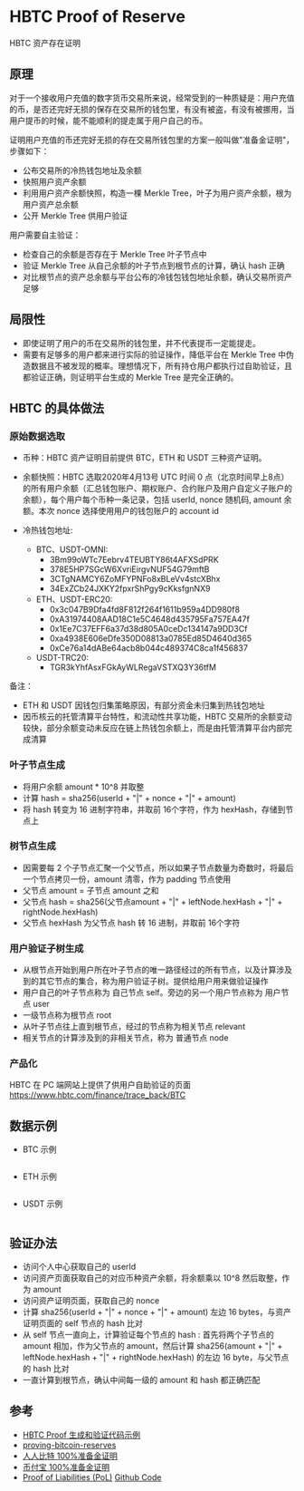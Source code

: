 # HBTC Proof of Reserve

HBTC 资产存在证明

## 原理

对于一个接收用户充值的数字货币交易所来说，经常受到的一种质疑是：用户充值的币，是否还完好无损的保存在交易所的钱包里，有没有被盗，有没有被挪用，当用户提币的时候，能不能顺利的提走属于用户自己的币。

证明用户充值的币还完好无损的存在交易所钱包里的方案一般叫做"准备金证明"，步骤如下：

- 公布交易所的冷热钱包地址及余额
- 快照用户资产余额
- 利用用户资产余额快照，构造一棵 Merkle Tree，叶子为用户资产余额，根为用户资产总余额
- 公开 Merkle Tree 供用户验证

用户需要自主验证：

- 检查自己的余额是否存在于 Merkle Tree 叶子节点中
- 验证 Merkle Tree 从自己余额的叶子节点到根节点的计算，确认 hash 正确
- 对比根节点的资产总余额与平台公布的冷钱包钱包地址余额，确认交易所资产足够

## 局限性

- 即使证明了用户的币在交易所的钱包里，并不代表提币一定能提走。
- 需要有足够多的用户都来进行实际的验证操作，降低平台在 Merkle Tree 中伪造数据且不被发现的概率。理想情况下，所有持仓用户都执行过自助验证，且都验证正确，则证明平台生成的 Merkle Tree 是完全正确的。

## HBTC 的具体做法

### 原始数据选取

- 币种：HBTC 资产证明目前提供 BTC，ETH 和 USDT 三种资产证明。

- 余额快照：HBTC 选取2020年4月13号 UTC 时间 0 点（北京时间早上8点）的所有用户余额（汇总钱包账户、期权账户、合约账户及用户自定义子账户的余额），每个用户每个币种一条记录，包括 userId, nonce 随机码, amount 余额。本次 nonce 选择使用用户的钱包账户的 account id

- 冷热钱包地址:
  - BTC、USDT-OMNI:
    - 3Bm99oWTc7Eebrv4TEUBTY86t4AFXSdPRK
    - 378E5HP7SGcW6XvriEirgvNUF54G79mftB
    - 3CTgNAMCY6ZoMFYPNFo8xBLeVv4stcXBhx
    - 34ExZCb24JXKY2fpxrShPgy9cKksfgnNX9
  - ETH、USDT-ERC20:
    - 0x3c047B9Dfa4fd8F812f264f1611b959a4DD980f8
    - 0xA31974408AAD18C1e5C4648d435795Fa757EA47f
    - 0x1Ee7C37EFF6a37d38d805A0ceDc134147a9DD3Cf
    - 0xa4938E606eDfe350D08813a0785Ed85D4640d365
    - 0xCe76a14dABe64acb8b044c489374C8ca1f456837
  - USDT-TRC20:
    - TGR3kYhfAsxFGkAyWLRegaVSTXQ3Y36tfM

备注：

- ETH 和 USDT 因钱包归集策略原因，有部分资金未归集到热钱包地址
- 因币核云的托管清算平台特性，和流动性共享功能，HBTC 交易所的余额变动较快，部分余额变动未反应在链上热钱包余额上，而是由托管清算平台内部完成清算

### 叶子节点生成

- 将用户余额 amount * 10^8 并取整
- 计算 hash = sha256(userId + "|" + nonce + "|" + amount)
- 将 hash 转变为 16 进制字符串，并取前 16个字符，作为 hexHash，存储到节点上

### 树节点生成

- 因需要每 2 个子节点汇聚一个父节点，所以如果子节点数量为奇数时，将最后一个节点拷贝一份，amount 清零，作为 padding 节点使用
- 父节点 amount = 子节点 amount 之和
- 父节点 hash = sha256(父节点amount + "|" + leftNode.hexHash + "|" + rightNode.hexHash)
- 父节点 hexHash 为父节点 hash 转 16 进制，并取前 16个字符

### 用户验证子树生成

- 从根节点开始到用户所在叶子节点的唯一路径经过的所有节点，以及计算涉及到的其它节点的集合，称为用户验证子树。提供给用户用来做验证操作
- 用户自己的叶子节点称为 自己节点 self。旁边的另一个用户节点称为 用户节点 user
- 一级节点称为根节点 root
- 从叶子节点往上直到根节点，经过的节点称为相关节点 relevant
- 相关节点的计算涉及到的非相关节点，称为 普通节点 node

### 产品化

HBTC 在 PC 端网站上提供了供用户自助验证的页面 https://www.hbtc.com/finance/trace_back/BTC

## 数据示例

- BTC 示例

```json
```

- ETH 示例

```json
```

- USDT 示例

```json
```

## 验证办法

- 访问个人中心获取自己的 userId
- 访问资产页面获取自己的对应币种资产余额，将余额乘以 10^8 然后取整，作为 amount
- 访问资产证明页面，获取自己的 nonce
- 计算 sha256(userId + "|" + nonce + "|" + amount) 左边 16 bytes，与资产证明页面的 self 节点的 hash 比对
- 从 self 节点一直向上，计算验证每个节点的 hash : 首先将两个子节点的 amount 相加，作为父节点的 amount，然后计算 sha256(amount + "|" + leftNode.hexHash + "|" + rightNode.hexHash) 的左边 16 byte，与父节点的 hash 比对
- 一直计算到根节点，确认中间每一级的 amount 和 hash 都正确匹配

## 参考

- [HBTC Proof 生成和验证代码示例](https://github.com/bhexofficial/asset-proof)
- [proving-bitcoin-reserves](https://iwilcox.me.uk/2014/proving-bitcoin-reserves)
- [人人比特 100%准备金证明](https://github.com/RenrenBit/ProofOfReserves)
- [币付宝 100%准备金证明](https://www.bifubao.com/2014/03/16/proof-of-reserves/)
- [Proof of Liabilities (PoL)](http://syskall.com/proof-of-liabilities/) [Github Code](https://github.com/olalonde/proof-of-liabilities)
